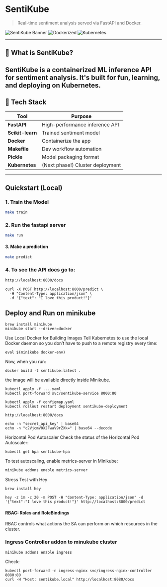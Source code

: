 # SentiKube

>  Real-time sentiment analysis served via FastAPI and Docker.

![SentiKube Banner](https://img.shields.io/badge/FastAPI-brightgreen?style=flat-square)
![Dockerized](https://img.shields.io/badge/Docker-ready-blue?style=flat-square)
![Kubernetes](https://img.shields.io/badge/K8s-deployable-blueviolet?style=flat-square)

---

## 📖 What is SentiKube?

**SentiKube** is a containerized ML inference API for **sentiment analysis**. It's built for fun, learning, and deploying on **Kubernetes**.
---

## 🧰 Tech Stack

| Tool          | Purpose                          |
|---------------|----------------------------------|
| **FastAPI**   | High-performance inference API   |
| **Scikit-learn** | Trained sentiment model        |
| **Docker**    | Containerize the app             |
| **Makefile**  | Dev workflow automation          |
| **Pickle**    | Model packaging format           |
| **Kubernetes**| (Next phase!) Cluster deployment |

---

##  Quickstart (Local)

### 1. Train the Model
```bash
make train
```
### 2. Run the fastapi server
```bash
make run
```
#### 3. Make a prediction
```bash
make predict
```

### 4. To see the API docs go to:
```bash
http://localhost:8000/docs
```
```
curl -X POST http://localhost:8000/predict \
  -H "Content-Type: application/json" \
  -d '{"text": "I love this product!"}'

```


## Deploy and Run on minikube
```
brew install minikube
minikube start --driver=docker
```

Use Local Docker for Building Images
Tell Kubernetes to use the local Docker daemon so you don’t have to push to a remote registry every time:

````
eval $(minikube docker-env)
````

Now, when you run:
```
docker build -t sentikube:latest .
```
the image will be available directly inside Minikube.

```
kubectl apply -f ....yaml
kubectl port-forward svc/sentikube-service 8000:80

kubectl apply -f configmap.yaml
kubectl rollout restart deployment sentikube-deployment
```
```
http://localhost:8000/docs
```
```
echo -n "secret_api_key" | base64
echo -n "c2VjcmV0X2FwaV9rZXk=" | base64 --decode
```

Horizontal Pod Autoscaler
Check the status of the Horizontal Pod Autoscaler:
```
kubectl get hpa sentikube-hpa
```

To test autoscaling, enable metrics-server in Minikube:
```bash
minikube addons enable metrics-server
```
Stress Test with Hey
```
brew install hey
```
```
hey -z 1m -c 20 -m POST -H "Content-Type: application/json" -d '{"text":"I love this product!"}' http://localhost:8000/predict
```


#### RBAC: Roles and RoleBindings
RBAC controls what actions the SA can perform on which resources in the cluster.

### Ingress Controller addon to minukube cluster 
```
minikube addons enable ingress
```

Check:
```
kubectl port-forward -n ingress-nginx svc/ingress-nginx-controller 8080:80
curl -H "Host: sentikube.local" http://localhost:8080/docs
```
